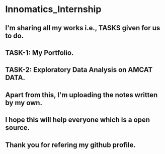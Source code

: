 # Innomatics_Internship
## I'm sharing all my works i.e., TASKS given for us to do.
## TASK-1: My Portfolio.
## TASK-2: Exploratory Data Analysis on AMCAT DATA.
## Apart from this, I'm uploading the notes written by my own.
## I hope this will help everyone which is a open source.
## Thank you for refering my github profile. 
